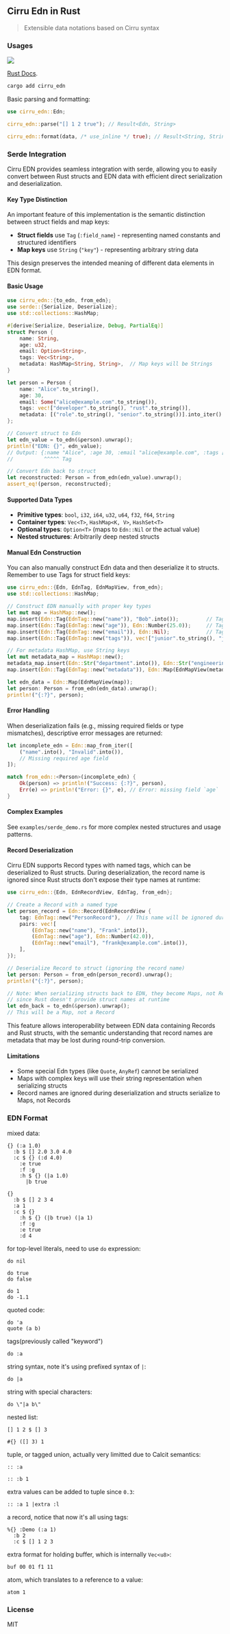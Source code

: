 ## Cirru Edn in Rust

> Extensible data notations based on Cirru syntax

### Usages

![](https://img.shields.io/crates/v/cirru_edn?style=flat-square)

[Rust Docs](https://docs.rs/crate/cirru_edn/).

```bash
cargo add cirru_edn
```

Basic parsing and formatting:

```rust
use cirru_edn::Edn;

cirru_edn::parse("[] 1 2 true"); // Result<Edn, String>

cirru_edn::format(data, /* use_inline */ true); // Result<String, String>.
```

### Serde Integration

Cirru EDN provides seamless integration with serde, allowing you to easily convert between Rust structs and EDN data with efficient direct serialization and deserialization.

#### Key Type Distinction

An important feature of this implementation is the semantic distinction between struct fields and map keys:

- **Struct fields** use `Tag` (`:field_name`) - representing named constants and structured identifiers
- **Map keys** use `String` (`"key"`) - representing arbitrary string data

This design preserves the intended meaning of different data elements in EDN format.

#### Basic Usage

```rust
use cirru_edn::{to_edn, from_edn};
use serde::{Serialize, Deserialize};
use std::collections::HashMap;

#[derive(Serialize, Deserialize, Debug, PartialEq)]
struct Person {
    name: String,
    age: u32,
    email: Option<String>,
    tags: Vec<String>,
    metadata: HashMap<String, String>,  // Map keys will be Strings
}

let person = Person {
    name: "Alice".to_string(),
    age: 30,
    email: Some("alice@example.com".to_string()),
    tags: vec!["developer".to_string(), "rust".to_string()],
    metadata: [("role".to_string(), "senior".to_string())].into_iter().collect(),
};

// Convert struct to Edn
let edn_value = to_edn(&person).unwrap();
println!("EDN: {}", edn_value);
// Output: {:name "Alice", :age 30, :email "alice@example.com", :tags ["developer", "rust"], :metadata {"role" "senior"}}
//          ^^^^^ Tag                                                                                    ^^^^^^ String

// Convert Edn back to struct
let reconstructed: Person = from_edn(edn_value).unwrap();
assert_eq!(person, reconstructed);
```

#### Supported Data Types

- **Primitive types**: `bool`, `i32`, `i64`, `u32`, `u64`, `f32`, `f64`, `String`
- **Container types**: `Vec<T>`, `HashMap<K, V>`, `HashSet<T>`
- **Optional types**: `Option<T>` (maps to `Edn::Nil` or the actual value)
- **Nested structures**: Arbitrarily deep nested structs

#### Manual Edn Construction

You can also manually construct Edn data and then deserialize it to structs. Remember to use Tags for struct field keys:

```rust
use cirru_edn::{Edn, EdnTag, EdnMapView, from_edn};
use std::collections::HashMap;

// Construct EDN manually with proper key types
let mut map = HashMap::new();
map.insert(Edn::Tag(EdnTag::new("name")), "Bob".into());         // Tag for struct field
map.insert(Edn::Tag(EdnTag::new("age")), Edn::Number(25.0));     // Tag for struct field
map.insert(Edn::Tag(EdnTag::new("email")), Edn::Nil);            // Tag for struct field
map.insert(Edn::Tag(EdnTag::new("tags")), vec!["junior".to_string(), "javascript".to_string()].into());

// For metadata HashMap, use String keys
let mut metadata_map = HashMap::new();
metadata_map.insert(Edn::Str("department".into()), Edn::Str("engineering".into()));  // String for map key
map.insert(Edn::Tag(EdnTag::new("metadata")), Edn::Map(EdnMapView(metadata_map)));

let edn_data = Edn::Map(EdnMapView(map));
let person: Person = from_edn(edn_data).unwrap();
println!("{:?}", person);
```

#### Error Handling

When deserialization fails (e.g., missing required fields or type mismatches), descriptive error messages are returned:

```rust
let incomplete_edn = Edn::map_from_iter([
    ("name".into(), "Invalid".into()),
    // Missing required age field
]);

match from_edn::<Person>(incomplete_edn) {
    Ok(person) => println!("Success: {:?}", person),
    Err(e) => println!("Error: {}", e), // Error: missing field `age`
}
```

#### Complex Examples

See `examples/serde_demo.rs` for more complex nested structures and usage patterns.

#### Record Deserialization

Cirru EDN supports Record types with named tags, which can be deserialized to Rust structs. During deserialization, the record name is ignored since Rust structs don't expose their type names at runtime:

```rust
use cirru_edn::{Edn, EdnRecordView, EdnTag, from_edn};

// Create a Record with a named type
let person_record = Edn::Record(EdnRecordView {
    tag: EdnTag::new("PersonRecord"),  // This name will be ignored during deserialization
    pairs: vec![
        (EdnTag::new("name"), "Frank".into()),
        (EdnTag::new("age"), Edn::Number(42.0)),
        (EdnTag::new("email"), "frank@example.com".into()),
    ],
});

// Deserialize Record to struct (ignoring the record name)
let person: Person = from_edn(person_record).unwrap();
println!("{:?}", person);

// Note: When serializing structs back to EDN, they become Maps, not Records
// since Rust doesn't provide struct names at runtime
let edn_back = to_edn(&person).unwrap();
// This will be a Map, not a Record
```

This feature allows interoperability between EDN data containing Records and Rust structs, with the semantic understanding that record names are metadata that may be lost during round-trip conversion.

#### Limitations

- Some special Edn types (like `Quote`, `AnyRef`) cannot be serialized
- Maps with complex keys will use their string representation when serializing structs
- Record names are ignored during deserialization and structs serialize to Maps, not Records

### EDN Format

mixed data:

```cirru
{} (:a 1.0)
  :b $ [] 2.0 3.0 4.0
  :c $ {} (:d 4.0)
    :e true
    :f :g
    :h $ {} (|a 1.0)
      |b true
```

```cirru
{}
  :b $ [] 2 3 4
  :a 1
  :c $ {}
    :h $ {} (|b true) (|a 1)
    :f :g
    :e true
    :d 4
```

for top-level literals, need to use `do` expression:

```cirru
do nil
```

```cirru
do true
do false
```

```cirru
do 1
do -1.1
```

quoted code:

```cirru
do 'a
quote (a b)
```

tags(previously called "keyword")

```cirru
do :a
```

string syntax, note it's using prefixed syntax of `|`:

```cirru
do |a
```

string with special characters:

```cirru
do \"|a b\"
```

nested list:

```cirru
[] 1 2 $ [] 3
```

```cirru
#{} ([] 3) 1
```

tuple, or tagged union, actually very limitted due to Calcit semantics:

```cirru
:: :a

:: :b 1
```

extra values can be added to tuple since `0.3`:

```cirru
:: :a 1 |extra :l
```

a record, notice that now it's all using tags:

```cirru
%{} :Demo (:a 1)
  :b 2
  :c $ [] 1 2 3
```

extra format for holding buffer, which is internally `Vec<u8>`:

```cirru
buf 00 01 f1 11
```

atom, which translates to a reference to a value:

```cirru
atom 1
```

### License

MIT
